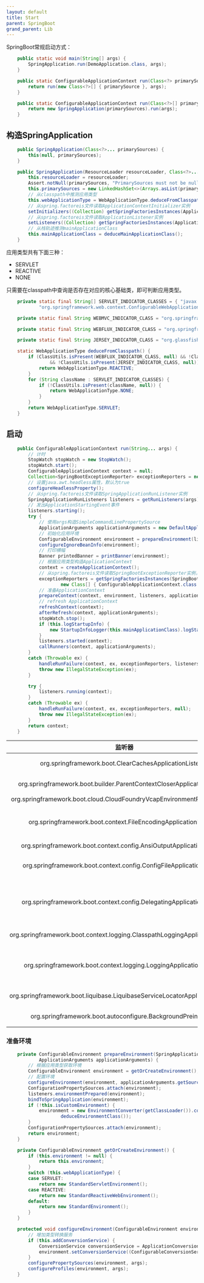 ```yaml
---
layout: default
title: Start
parent: SpringBoot
grand_parent: Lib
---
```


SpringBoot常规启动方式：

```java
    public static void main(String[] args) {
        SpringApplication.run(DemoApplication.class, args);
    }
```

```java
	public static ConfigurableApplicationContext run(Class<?> primarySource, String... args) {
		return run(new Class<?>[] { primarySource }, args);
	}

	public static ConfigurableApplicationContext run(Class<?>[] primarySources, String[] args) {
		return new SpringApplication(primarySources).run(args);
	}
```

## 构造SpringApplication

```java
    public SpringApplication(Class<?>... primarySources) {
		this(null, primarySources);
	}

	public SpringApplication(ResourceLoader resourceLoader, Class<?>... primarySources) {
		this.resourceLoader = resourceLoader;
		Assert.notNull(primarySources, "PrimarySources must not be null");
		this.primarySources = new LinkedHashSet<>(Arrays.asList(primarySources));
        // 从classpath中推测应用类型
		this.webApplicationType = WebApplicationType.deduceFromClasspath();
        // 从spring.factoreis文件读取ApplicationContextInitializer实例
		setInitializers((Collection) getSpringFactoriesInstances(ApplicationContextInitializer.class));
        // 从spring.factoreis文件读取ApplicationListener实例
		setListeners((Collection) getSpringFactoriesInstances(ApplicationListener.class));
        // 从栈轨迹推测mainApplicationClass
		this.mainApplicationClass = deduceMainApplicationClass();
	}
```

应用类型共有下面三种：

- SERVLET
- REACTIVE
- NONE

只需要在classpath中查询是否存在对应的核心基础类，即可判断应用类型。

```java
	private static final String[] SERVLET_INDICATOR_CLASSES = { "javax.servlet.Servlet",
			"org.springframework.web.context.ConfigurableWebApplicationContext" };

	private static final String WEBMVC_INDICATOR_CLASS = "org.springframework.web.servlet.DispatcherServlet";

	private static final String WEBFLUX_INDICATOR_CLASS = "org.springframework.web.reactive.DispatcherHandler";

	private static final String JERSEY_INDICATOR_CLASS = "org.glassfish.jersey.servlet.ServletContainer";

	static WebApplicationType deduceFromClasspath() {
		if (ClassUtils.isPresent(WEBFLUX_INDICATOR_CLASS, null) && !ClassUtils.isPresent(WEBMVC_INDICATOR_CLASS, null)
				&& !ClassUtils.isPresent(JERSEY_INDICATOR_CLASS, null)) {
			return WebApplicationType.REACTIVE;
		}
		for (String className : SERVLET_INDICATOR_CLASSES) {
			if (!ClassUtils.isPresent(className, null)) {
				return WebApplicationType.NONE;
			}
		}
		return WebApplicationType.SERVLET;
	}
```

## 启动

```java
	public ConfigurableApplicationContext run(String... args) {
        // 计时
		StopWatch stopWatch = new StopWatch();
		stopWatch.start();
		ConfigurableApplicationContext context = null;
		Collection<SpringBootExceptionReporter> exceptionReporters = new ArrayList<>();
        // 设置java.awt.headless属性，默认为true
		configureHeadlessProperty();
        // 从spring.factoreis文件读取SpringApplicationRunListener实例
		SpringApplicationRunListeners listeners = getRunListeners(args);
        // 发出ApplicationStartingEvent事件
		listeners.starting();
		try {
            // 使用args构造SimpleCommandLinePropertySource
			ApplicationArguments applicationArguments = new DefaultApplicationArguments(args);
            // 初始化应用环境
			ConfigurableEnvironment environment = prepareEnvironment(listeners, applicationArguments);
			configureIgnoreBeanInfo(environment);
            // 打印横幅
			Banner printedBanner = printBanner(environment);
            // 根据应用类型构造ApplicationContext
			context = createApplicationContext();
            // 从spring.factoreis文件读取SpringBootExceptionReporter实例，启动失败时报告失败原因
			exceptionReporters = getSpringFactoriesInstances(SpringBootExceptionReporter.class,
					new Class[] { ConfigurableApplicationContext.class }, context);
            // 准备ApplicationContext
			prepareContext(context, environment, listeners, applicationArguments, printedBanner);
            // refresh ApplicationContext
			refreshContext(context);
			afterRefresh(context, applicationArguments);
			stopWatch.stop();
			if (this.logStartupInfo) {
				new StartupInfoLogger(this.mainApplicationClass).logStarted(getApplicationLog(), stopWatch);
			}
			listeners.started(context);
			callRunners(context, applicationArguments);
		}
		catch (Throwable ex) {
			handleRunFailure(context, ex, exceptionReporters, listeners);
			throw new IllegalStateException(ex);
		}

		try {
			listeners.running(context);
		}
		catch (Throwable ex) {
			handleRunFailure(context, ex, exceptionReporters, null);
			throw new IllegalStateException(ex);
		}
		return context;
	}
```

| 监听器 | 监听事件 | 主要作用 |
| :-: | :-: | :-: |
| org.springframework.boot.ClearCachesApplicationListener | ContextRefreshedEvent | 清空`ReflectionUtils`以及`ClassLoader`的缓存 |
| org.springframework.boot.builder.ParentContextCloserApplicationListener | ParentContextAvailableEvent | 父容器关闭时，让子容器也随之关闭 |
| org.springframework.boot.cloud.CloudFoundryVcapEnvironmentPostProcessor | ApplicationPreparedEvent | |
| org.springframework.boot.context.FileEncodingApplicationListener | ApplicationEnvironmentPreparedEvent | 检查文件编码，`file.encoding`和`spring.mandatory-file-encoding`必须相同 |
| org.springframework.boot.context.config.AnsiOutputApplicationListener | ApplicationEnvironmentPreparedEvent | 控制台输出彩色日志 |
| org.springframework.boot.context.config.ConfigFileApplicationListener | ApplicationEnvironmentPreparedEvent, ApplicationPreparedEvent | 读取application.properties / yaml文件 |
| org.springframework.boot.context.config.DelegatingApplicationListener | ApplicationEvent | 读取通过`context.listener.classes`配置的`ApplicationListener`，并将事件转发 |
| org.springframework.boot.context.logging.ClasspathLoggingApplicationListener | ApplicationEnvironmentPreparedEvent, ApplicationFailedEvent | 如果启用了`DEBUG`日志，打印当前classpath |
| org.springframework.boot.context.logging.LoggingApplicationListener | ApplicationStartingEvent, ApplicationEnvironmentPreparedEvent, ApplicationPreparedEvent, ContextClosedEvent, ApplicationFailedEvent | 配置日志系统 |
| org.springframework.boot.liquibase.LiquibaseServiceLocatorApplicationListener | ApplicationStartingEvent | 配置liquibase ServiceLocator，如果存在 |
| org.springframework.boot.autoconfigure.BackgroundPreinitializer | ApplicationStartingEvent | 开启一个新线程执行一些资源的预先初始化工作 |

### 准备环境

```java
	private ConfigurableEnvironment prepareEnvironment(SpringApplicationRunListeners listeners,
			ApplicationArguments applicationArguments) {
		// 根据应用类型获取环境
		ConfigurableEnvironment environment = getOrCreateEnvironment();
        // 配置环境
		configureEnvironment(environment, applicationArguments.getSourceArgs());
		ConfigurationPropertySources.attach(environment);
		listeners.environmentPrepared(environment);
		bindToSpringApplication(environment);
		if (!this.isCustomEnvironment) {
			environment = new EnvironmentConverter(getClassLoader()).convertEnvironmentIfNecessary(environment,
					deduceEnvironmentClass());
		}
		ConfigurationPropertySources.attach(environment);
		return environment;
	}
```

```java
	private ConfigurableEnvironment getOrCreateEnvironment() {
		if (this.environment != null) {
			return this.environment;
		}
		switch (this.webApplicationType) {
		case SERVLET:
			return new StandardServletEnvironment();
		case REACTIVE:
			return new StandardReactiveWebEnvironment();
		default:
			return new StandardEnvironment();
		}
	}
```

```java
	protected void configureEnvironment(ConfigurableEnvironment environment, String[] args) {
        // 增加类型转换服务
		if (this.addConversionService) {
			ConversionService conversionService = ApplicationConversionService.getSharedInstance();
			environment.setConversionService((ConfigurableConversionService) conversionService);
		}
		configurePropertySources(environment, args);
		configureProfiles(environment, args);
	}
```
